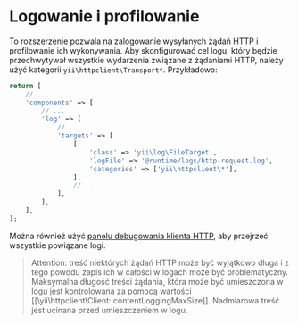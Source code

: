 Logowanie i profilowanie
========================

To rozszerzenie pozwala na zalogowanie wysyłanych żądań HTTP i profilowanie ich wykonywania.
Aby skonfigurować cel logu, który będzie przechwytywał wszystkie wydarzenia związane z żądaniami HTTP, należy użyć 
kategorii `yii\httpclient\Transport*`. Przykładowo:

```php
return [
    // ...
    'components' => [
        // ...
        'log' => [
            // ...
            'targets' => [
                [
                    'class' => 'yii\log\FileTarget',
                    'logFile' => '@runtime/logs/http-request.log',
                    'categories' => ['yii\httpclient\*'],
                ],
                // ...
            ],
        ],
    ],
];
```

Można również użyć [panelu debugowania klienta HTTP](topics-debug.md), aby przejrzeć wszystkie powiązane logi.

> Attention: treść niektórych żądań HTTP może być wyjątkowo długa i z tego powodu zapis ich w całości w logach może być 
  problematyczny. Maksymalna długość treści żądania, która może być umieszczona w logu jest kontrolowana za pomocą 
  wartości [[\yii\httpclient\Client::contentLoggingMaxSize]]. Nadmiarowa treść jest ucinana przed umieszczeniem w logu.

